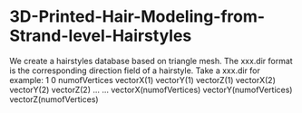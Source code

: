 # 3D-Printed-Hair-Modeling-from-Strand-level-Hairstyles
We create a hairstyles database based on triangle mesh.
The xxx.dir format is the corresponding direction field of a hairstyle.
Take a xxx.dir for example:
1
0 numofVertices
vectorX(1) vectorY(1) vectorZ(1)
vectorX(2) vectorY(2) vectorZ(2)
...
...
vectorX(numofVertices) vectorY(numofVertices) vectorZ(numofVertices)
